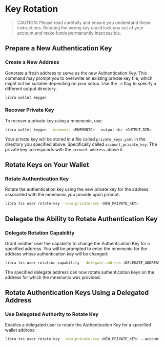 # Key Rotation
> CAUTION: Please read carefully and ensure you understand these instructions. Rotating the wrong key could lock you out of your account and make funds permanently inaccessible.

## Prepare a New Authentication Key

### Create a New Address
Generate a fresh address to serve as the new Authentication Key. This command may prompt you to overwrite an existing private key file, which might not be suitable depending on your setup. Use the `-o` flag to specify a different output directory.

```bash
libra wallet keygen
```

### Recover Private Key
To recover a private key using a mnemonic, use:

```bash
libra wallet keygen --mnemonic <MNEMONIC> --output-dir <OUTPUT_DIR>
```

Your private key will be stored in a file called `private_keys.yaml` in the directory you specified above. Specifically called `account_private_key`. The private key corresponds with the `account_address` above it.



## Rotate Keys on Your Wallet

### Rotate Authentication Key
Rotate the authentication key using the new private key for the address associated with the mnemonic you provide upon prompt:

```bash
libra txs user rotate-key --new-private-key <NEW_PRIVATE_KEY>
```

## Delegate the Ability to Rotate Authentication Key

### Delegate Rotation Capability
Grant another user the capability to change the Authentication Key for a specified address. You will be prompted to enter the mnemonic for the address whose authentication key will be changed:

```bash
libra txs user rotation-capability --delegate-address <DELEGATE_ADDRESS>
```

The specified delegate address can now rotate authentication keys on the address for which the mnemonic was provided.

## Rotate Authentication Keys Using a Delegated Address

### Use Delegated Authority to Rotate Key
Enables a delegated user to rotate the Authentication Key for a specified wallet address:

```bash
libra txs user rotate-key --new-private-key <NEW_PRIVATE_KEY> --account-address <ACCOUNT_ADDRESS>